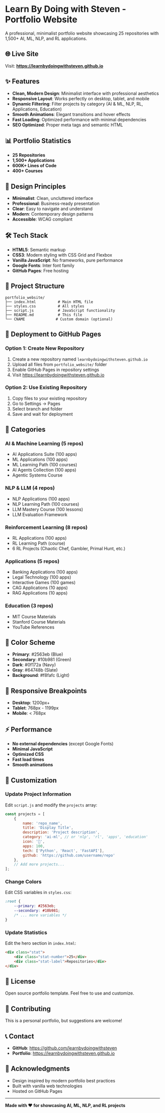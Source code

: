 # Learn By Doing with Steven - Portfolio Website

A professional, minimalist portfolio website showcasing 25 repositories with 1,500+ AI, ML, NLP, and RL applications.

## 🌐 Live Site

Visit: **https://learnbydoingwithsteven.github.io**

## ✨ Features

- **Clean, Modern Design**: Minimalist interface with professional aesthetics
- **Responsive Layout**: Works perfectly on desktop, tablet, and mobile
- **Dynamic Filtering**: Filter projects by category (AI & ML, NLP, RL, Applications, Education)
- **Smooth Animations**: Elegant transitions and hover effects
- **Fast Loading**: Optimized performance with minimal dependencies
- **SEO Optimized**: Proper meta tags and semantic HTML

## 📊 Portfolio Statistics

- **25 Repositories**
- **1,500+ Applications**
- **600K+ Lines of Code**
- **400+ Courses**

## 🎨 Design Principles

- **Minimalist**: Clean, uncluttered interface
- **Professional**: Business-ready presentation
- **Clear**: Easy to navigate and understand
- **Modern**: Contemporary design patterns
- **Accessible**: WCAG compliant

## 🛠️ Tech Stack

- **HTML5**: Semantic markup
- **CSS3**: Modern styling with CSS Grid and Flexbox
- **Vanilla JavaScript**: No frameworks, pure performance
- **Google Fonts**: Inter font family
- **GitHub Pages**: Free hosting

## 📁 Project Structure

```
portfolio_website/
├── index.html          # Main HTML file
├── styles.css          # All styles
├── script.js           # JavaScript functionality
├── README.md           # This file
└── CNAME              # Custom domain (optional)
```

## 🚀 Deployment to GitHub Pages

### Option 1: Create New Repository

1. Create a new repository named `learnbydoingwithsteven.github.io`
2. Upload all files from `portfolio_website/` folder
3. Enable GitHub Pages in repository settings
4. Visit https://learnbydoingwithsteven.github.io

### Option 2: Use Existing Repository

1. Copy files to your existing repository
2. Go to Settings → Pages
3. Select branch and folder
4. Save and wait for deployment

## 🎯 Categories

### AI & Machine Learning (5 repos)
- AI Applications Suite (100 apps)
- ML Applications (100 apps)
- ML Learning Path (100 courses)
- AI Agents Collection (100 apps)
- Agentic Systems Course

### NLP & LLM (4 repos)
- NLP Applications (100 apps)
- NLP Learning Path (100 courses)
- LLM Mastery Course (100 lessons)
- LLM Evaluation Framework

### Reinforcement Learning (8 repos)
- RL Applications (100 apps)
- RL Learning Path (course)
- 6 RL Projects (Chaotic Chef, Gambler, Primal Hunt, etc.)

### Applications (5 repos)
- Banking Applications (100 apps)
- Legal Technology (100 apps)
- Interactive Games (100 games)
- CAG Applications (10 apps)
- RAG Applications (10 apps)

### Education (3 repos)
- MIT Course Materials
- Stanford Course Materials
- YouTube References

## 🎨 Color Scheme

- **Primary**: #2563eb (Blue)
- **Secondary**: #10b981 (Green)
- **Dark**: #0f172a (Navy)
- **Gray**: #64748b (Slate)
- **Background**: #f8fafc (Light)

## 📱 Responsive Breakpoints

- **Desktop**: 1200px+
- **Tablet**: 768px - 1199px
- **Mobile**: < 768px

## ⚡ Performance

- **No external dependencies** (except Google Fonts)
- **Minimal JavaScript**
- **Optimized CSS**
- **Fast load times**
- **Smooth animations**

## 🔧 Customization

### Update Project Information

Edit `script.js` and modify the `projects` array:

```javascript
const projects = [
    {
        name: 'repo_name',
        title: 'Display Title',
        description: 'Project description',
        category: 'ai-ml', // or 'nlp', 'rl', 'apps', 'education'
        icon: '🤖',
        apps: 100,
        tech: ['Python', 'React', 'FastAPI'],
        github: 'https://github.com/username/repo'
    },
    // Add more projects...
];
```

### Change Colors

Edit CSS variables in `styles.css`:

```css
:root {
    --primary: #2563eb;
    --secondary: #10b981;
    /* ... more variables */
}
```

### Update Statistics

Edit the hero section in `index.html`:

```html
<div class="stat">
    <div class="stat-number">25</div>
    <div class="stat-label">Repositories</div>
</div>
```

## 📄 License

Open source portfolio template. Feel free to use and customize.

## 🤝 Contributing

This is a personal portfolio, but suggestions are welcome!

## 📞 Contact

- **GitHub**: https://github.com/learnbydoingwithsteven
- **Portfolio**: https://learnbydoingwithsteven.github.io

## 🎉 Acknowledgments

- Design inspired by modern portfolio best practices
- Built with vanilla web technologies
- Hosted on GitHub Pages

---

**Made with ❤️ for showcasing AI, ML, NLP, and RL projects**
